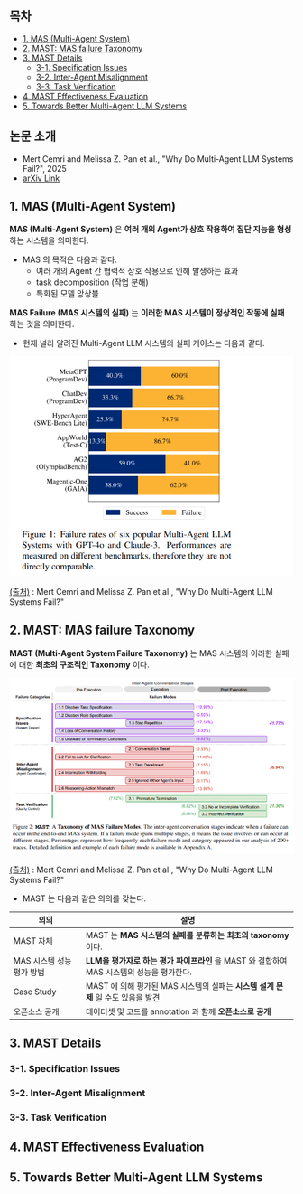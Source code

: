 ## 목차

* [1. MAS (Multi-Agent System)](#1-mas-multi-agent-system)
* [2. MAST: MAS failure Taxonomy](#2-mast-mas-failure-taxonomy)
* [3. MAST Details](#3-mast-details)
  * [3-1. Specification Issues](#3-1-specification-issues)
  * [3-2. Inter-Agent Misalignment](#3-2-inter-agent-misalignment)
  * [3-3. Task Verification](#3-3-task-verification)
* [4. MAST Effectiveness Evaluation](#4-mast-effectiveness-evaluation)
* [5. Towards Better Multi-Agent LLM Systems](#5-towards-better-multi-agent-llm-systems)

## 논문 소개

* Mert Cemri and Melissa Z. Pan et al., "Why Do Multi-Agent LLM Systems Fail?", 2025
* [arXiv Link](https://arxiv.org/pdf/2503.13657)

## 1. MAS (Multi-Agent System)

**MAS (Multi-Agent System)** 은 **여러 개의 Agent가 상호 작용하여 집단 지능을 형성** 하는 시스템을 의미한다.

* MAS 의 목적은 다음과 같다.
  * 여러 개의 Agent 간 협력적 상호 작용으로 인해 발생하는 효과
  * task decomposition (작업 분해)
  * 특화된 모델 앙상블

**MAS Failure (MAS 시스템의 실패)** 는 **이러한 MAS 시스템이 정상적인 작동에 실패** 하는 것을 의미한다.

* 현재 널리 알려진 Multi-Agent LLM 시스템의 실패 케이스는 다음과 같다.

![image](../images/MAST_1.PNG)

[(출처)](https://arxiv.org/pdf/2503.13657) : Mert Cemri and Melissa Z. Pan et al., "Why Do Multi-Agent LLM Systems Fail?"

## 2. MAST: MAS failure Taxonomy

**MAST (Multi-Agent System Failure Taxonomy)** 는 MAS 시스템의 이러한 실패에 대한 **최초의 구조적인 Taxonomy** 이다.

![image](../images/MAST_2.PNG)

[(출처)](https://arxiv.org/pdf/2503.13657) : Mert Cemri and Melissa Z. Pan et al., "Why Do Multi-Agent LLM Systems Fail?"

* MAST 는 다음과 같은 의의를 갖는다.

| 의의               | 설명                                                         |
|------------------|------------------------------------------------------------|
| MAST 자체          | MAST 는 **MAS 시스템의 실패를 분류하는 최초의 taxonomy** 이다.              |
| MAS 시스템 성능 평가 방법 | **LLM을 평가자로 하는 평가 파이프라인** 을 MAST 와 결합하여 MAS 시스템의 성능을 평가한다. |
| Case Study       | MAST 에 의해 평가된 MAS 시스템의 실패는 **시스템 설계 문제** 일 수도 있음을 발견       |
| 오픈소스 공개          | 데이터셋 및 코드를 annotation 과 함께 **오픈소스로 공개**                    |

## 3. MAST Details

### 3-1. Specification Issues

### 3-2. Inter-Agent Misalignment

### 3-3. Task Verification

## 4. MAST Effectiveness Evaluation

## 5. Towards Better Multi-Agent LLM Systems

